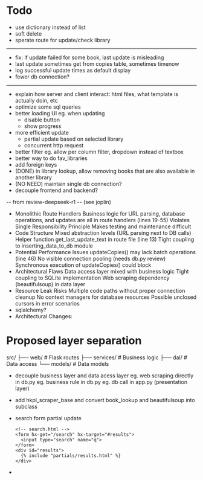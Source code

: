 # Todo

- use dictionary instead of list
- soft delete
- sperate route for update/check library
- -------------
- fix: if update failed for some book, last update is misleading
- last update sometimes get from copies table, sometimes timenow
- log successful update times as default display
- fewer db connection?
  
-------------------------
- explain how server and client interact: html files, what template is actually doin, etc
- optimize some sql queries
- better loading UI eg. when updating 
  - disable button 
  - show progress
- more efficient update
  - partial update based on selected library
  - concurrent http request
- better filter eg. allow per column filter, dropdown instead of textbox
- better way to do fav_libraries
- add foreign keys
- (DONE) in library lookup, allow removing books that are also available in another library
- (NO NEED) maintain single db connection?
- decouple frontend and backend?



-- from review-deepseek-r1 -- (see joplin)
- Monolithic Route Handlers
  Business logic for URL parsing, database operations, and updates are all in route handlers (lines 19-55)
  Violates Single Responsibility Principle
  Makes testing and maintenance difficult
- Code Structure
  Mixed abstraction levels (URL parsing next to DB calls)
  Helper function get_last_update_text in route file (line 13)
  Tight coupling to inserting_data_to_db module
- Potential Performance Issues
  updateCopies() may lack batch operations (line 46)
  No visible connection pooling (needs db.py review)
  Synchronous execution of updateCopies() could block
- Architectural Flaws
  Data access layer mixed with business logic
  Tight coupling to SQLite implementation
  Web scraping dependency (beautifulsoup) in data layer
- Resource Leak Risks
  Multiple code paths without proper connection cleanup
  No context managers for database resources
  Possible unclosed cursors in error scenarios
- sqlalchemy?
- Architectural Changes:
# Proposed layer separation
src/
├── web/          # Flask routes
├── services/     # Business logic
├── dal/          # Data access
└── models/       # Data models
- decouple business layer and data acess layer
  eg. web scraping directly in db.py
  eg. business rule in db.py
  eg. db call in app.py (presentation layer)


- add hkpl_scraper_base and convert book_lookup and beautifulsoup into subclass
- search form partial update
  ```
  <!-- search.html -->
  <form hx-get="/search" hx-target="#results">
    <input type="search" name="q">
  </form>
  <div id="results">
    {% include "partials/results.html" %}
  </div>
  ```
- 